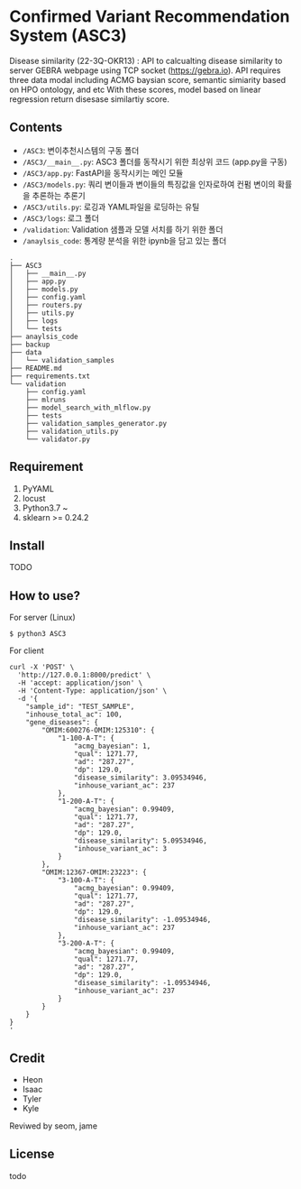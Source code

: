 # Confirmed Variant Recommendation System (ASC3)
Disease similarity (22-3Q-OKR13) 
: API to calcualting disease similarity to server GEBRA webpage using TCP socket (https://gebra.io). API requires three data modal including ACMG baysian score, semantic simiarity based on HPO ontology, and etc With these scores, model based on linear regression return disesase similartiy score. 


## Contents
- `/ASC3`: 변이추천시스템의 구동 폴더
- `/ASC3/__main__.py`: ASC3 폴더를 동작시기 위한 최상위 코드 (app.py을 구동)
- `/ASC3/app.py`: FastAPI을 동작시키는 메인 모듈
- `/ASC3/models.py`: 쿼리 변이들과 변이들의 특징값을 인자로하여 컨펌 변이의 확률을 추론하는 추론기
- `/ASC3/utils.py`: 로깅과 YAML파일을 로딩하는 유틸
- `/ASC3/logs`: 로그 폴더
- `/validation`: Validation 샘플과 모델 서치를 하기 위한 폴더
- `/anaylsis_code`: 통계량 분석을 위한 ipynb을 담고 있는 폴더
```
.
├── ASC3
│   ├── __main__.py
│   ├── app.py
│   ├── models.py
│   ├── config.yaml
│   ├── routers.py
│   ├── utils.py
│   ├── logs
│   └── tests
├── anaylsis_code
├── backup
├── data
│   └── validation_samples
├── README.md
├── requirements.txt
└── validation
    ├── config.yaml
    ├── mlruns
    ├── model_search_with_mlflow.py
    ├── tests
    ├── validation_samples_generator.py
    ├── validation_utils.py
    └── validator.py
```


## Requirement
1. PyYAML
2. locust
3. Python3.7 ~
4. sklearn >= 0.24.2

## Install
TODO


## How to use?
For server (Linux)
```
$ python3 ASC3
```

For client
```
curl -X 'POST' \
  'http://127.0.0.1:8000/predict' \
  -H 'accept: application/json' \
  -H 'Content-Type: application/json' \
  -d '{
    "sample_id": "TEST_SAMPLE",
    "inhouse_total_ac": 100,
    "gene_diseases": {
        "OMIM:600276-OMIM:125310": {
            "1-100-A-T": {
                "acmg_bayesian": 1,
                "qual": 1271.77,
                "ad": "287.27",
                "dp": 129.0,
                "disease_similarity": 3.09534946,
                "inhouse_variant_ac": 237
            },
            "1-200-A-T": {
                "acmg_bayesian": 0.99409,
                "qual": 1271.77,
                "ad": "287.27",
                "dp": 129.0,
                "disease_similarity": 5.09534946,
                "inhouse_variant_ac": 3
            }
        },
        "OMIM:12367-OMIM:23223": {
            "3-100-A-T": {
                "acmg_bayesian": 0.99409,
                "qual": 1271.77,
                "ad": "287.27",
                "dp": 129.0,
                "disease_similarity": -1.09534946,
                "inhouse_variant_ac": 237
            },
            "3-200-A-T": {
                "acmg_bayesian": 0.99409,
                "qual": 1271.77,
                "ad": "287.27",
                "dp": 129.0,
                "disease_similarity": -1.09534946,
                "inhouse_variant_ac": 237
            }
        }
    }
}
'
```


## Credit
- Heon
- Isaac
- Tyler
- Kyle 

Reviwed by seom, jame


## License
todo
